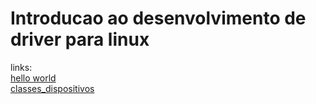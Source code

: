 # Introducao ao desenvolvimento de driver para linux

links: <br> 
[hello world](https://medium.com/@trintaeoitogc/hello-world-linux-kernel-module-a579023a8f84)<br>
[classes_dispositivos](https://medium.com/@trintaeoitogc/classe-de-dispositivos-ec81383d4830)<br>
